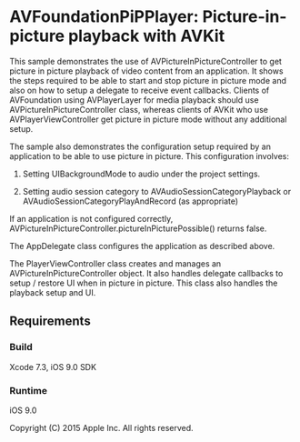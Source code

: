 # AVFoundationPiPPlayer: Picture-in-picture playback with AVKit

This sample demonstrates the use of AVPictureInPictureController to get picture in picture playback of video content from an application. It shows the steps required to be able to start and stop picture in picture mode and also on how to setup a delegate to receive event callbacks. Clients of AVFoundation using AVPlayerLayer for media playback should use AVPictureInPictureController class, whereas clients of AVKit who use AVPlayerViewController get picture in picture mode without any additional setup.

The sample also demonstrates the configuration setup required by an application to be able to use picture in picture. This configuration involves:

1. Setting UIBackgroundMode to audio under the project settings.

2. Setting audio session category to AVAudioSessionCategoryPlayback or AVAudioSessionCategoryPlayAndRecord (as appropriate)

If an application is not configured correctly, AVPictureInPictureController.pictureInPicturePossible() returns false.

The AppDelegate class configures the application as described above.

The PlayerViewController class creates and manages an AVPictureInPictureController object. It also handles delegate callbacks to setup / restore UI when in picture in picture. This class also handles the playback setup and UI.

## Requirements

### Build

Xcode 7.3, iOS 9.0 SDK

### Runtime

iOS 9.0

Copyright (C) 2015 Apple Inc. All rights reserved.
